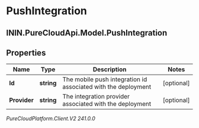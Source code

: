 # PushIntegration

## ININ.PureCloudApi.Model.PushIntegration

## Properties

|Name | Type | Description | Notes|
|------------ | ------------- | ------------- | -------------|
| **Id** | **string** | The mobile push integration id associated with the deployment | [optional] |
| **Provider** | **string** | The integration provider associated with the deployment | [optional] |



_PureCloudPlatform.Client.V2 241.0.0_
